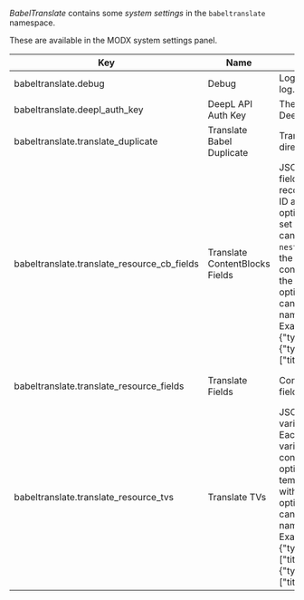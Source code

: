 _BabelTranslate_ contains some _system settings_ in the `babeltranslate` namespace.

These are available in the MODX system settings panel.

Key | Name | Description | Default
----|------|-------------|--------
babeltranslate.debug | Debug | Log debug information in MODX error log. | No
babeltranslate.deepl_auth_key | DeepL API Auth Key | The DeepL Auth Key to access the DeepL API. | -
babeltranslate.translate_duplicate | Translate Babel Duplicate | Translate the duplicate Babel resource directly. | No
babeltranslate.translate_resource_cb_fields | Translate ContentBlocks Fields | JSON encoded object of ContentBlocks fields that need to be translated. Each record contains the ContentBlocks field ID as a key, the value contains several options: `type` is optional (it is otherwise set by the ContentBlocks field type) and can be filled with `text`, `single` and `grid`. `nested` is optional (it is otherwise set by the ContentBlocks field type) and it can contain the key of the nested values in the ContentBlocks value. `fields` is optional (it defaults to `["value"]`) and it can be filled with an array of field names which will be translated. Example: {"1":{"type":"text"},"8":{"type":"single","fields":["title"]},"9":{"type":"grid","nested":"images",fields":["title","description"]}} | -
babeltranslate.translate_resource_fields | Translate Fields | Comma-separated list of resource fields that need to be translated. | pagetitle, longtitle, content
babeltranslate.translate_resource_tvs | Translate TVs | JSON encoded object of template variables that need to be translated. Each record contains the template variable name as a key, the value contains several options: `type` is optional (it is otherwise set by the template variable type) and can be filled with `text`, `single` and `grid`. `fields` is optional (it defaults to `["value"]`) and it can be filled with an array of field names which will be translated. Example: {"rte":{"type":"text"},"migx":{"type":"grid","fields":["title","description"]},"imageplus":{"type":"single","fields":["title","description"]}} | -
